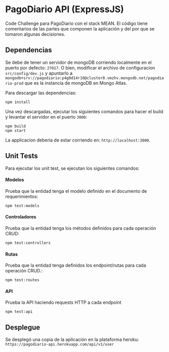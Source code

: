# PagoDiario API (ExpressJS)

Code Challenge para PagoDiario con el stack MEAN. El código tiene comentarios de las partes que componen la aplicación y del por que se tomaron algunas decisiones.

## Dependencias

Se debe de tener un servidor de mongoDB corriendo localmente en el puerto por defecto: `27017`. O bien, modificar el archivo de configuracion `src/config/dev.js` y apuntarlo a `mongodb+srv://pagodiario:p4g0d14r10@cluster0.vmzhv.mongodb.net/pagodiario-prod` que es la instancia de mongoDB en Mongo Atlas.

Para descargar las dependencias:

```
npm install
```

Una vez descargadas, ejecutar los siguientes comandos para hacer el build y levantar el servidor en el puerto `3000`:

```
npm build
npm start
```

La applicacion deberia de estar corriendo en: `http://localhost:3000`.

## Unit Tests

Para ejecutar los unit test, se ejecutan los siguientes comandos:

#### Modelos

Prueba que la entidad tenga el modelo definido en el documento de requerimientos:

```
npm test:models
```

#### Controladores

Prueba que la entidad tenga los métodos definidos para cada operación CRUD:

```
npm test:controllers
```

#### Rutas

Prueba que la entidad tenga definidos los endpoint/rutas para cada operación CRUD.:

```
npm test:routes
```

#### API

Prueba la API haciendo requests HTTP a cada endpoint

```
npm test:api
```

## Desplegue

Se desplegó una copia de la aplicación en la plataforma heroku: `https://pagodiario-api.herokuapp.com/api/v1/user`
